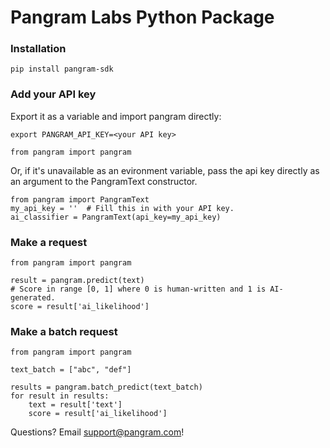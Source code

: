 # Pangram Labs Python Package

### Installation
```
pip install pangram-sdk
```

### Add your API key
Export it as a variable and import pangram directly:
```
export PANGRAM_API_KEY=<your API key>
```
```
from pangram import pangram
```
Or, if it's unavailable as an evironment variable, pass the api key directly as
an argument to the PangramText constructor.
```
from pangram import PangramText
my_api_key = ''  # Fill this in with your API key.
ai_classifier = PangramText(api_key=my_api_key)
```

### Make a request
```
from pangram import pangram

result = pangram.predict(text)
# Score in range [0, 1] where 0 is human-written and 1 is AI-generated.
score = result['ai_likelihood']
```

### Make a batch request
```
from pangram import pangram

text_batch = ["abc", "def"]

results = pangram.batch_predict(text_batch)
for result in results:
    text = result['text']
    score = result['ai_likelihood']
```

Questions? Email [support@pangram.com](mailto:support@pangram.com)!
